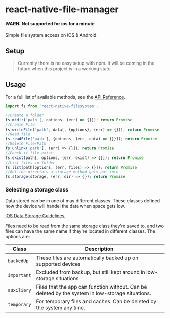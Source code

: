 # react-native-file-manager

#### WARN: Not supported for ios for a minute

Simple file system access on iOS &amp; Android.

## Setup
> Currently there is no easy setup with npm. It will be coming in the future when this project is in a working state.

## Usage

For a full list of available methods, see the [API Reference](docs/index.md).

```javascript
import fs from 'react-native-filesystem';

//Create a folder
fs.mkdir('path'[, options, (err) => {}]); return Promise
//Create File
fs.writeFile('path', data[, {options}, (err) => {}]); return Promise
//Read file
fs.readFile('path'[, {options, (err, data) => {}}]); return Promise
//Delete File/Path
fs.unlink('path'[, (err) => {}]); return Promise
//Check if file exist
fs.exist(path[, options, (err, exist) => {}]); return Promise
//List files in folder
fs.list(path[options, (err, files) => {}]); return Promise
//Get the directory a storage method gets put into
fs.storage(storage, (err, dir) => {}); return Promise
```

### Selecting a storage class

Data stored can be in one of may different classes. These classes defined how the device will handel the data when space gets low.

[iOS Data Storage Guidelines](https://developer.apple.com/icloud/documentation/data-storage/index.html),


Files need to be read from the same storage class they're saved to, and two files can have the same
name if they're located in different classes. The options are:

| Class | Description |
|---------------|-------------|
| `backedUp` | These files are automatically backed up on supported devices
| `important` | Excluded from backup, but still kept around in low-storage situations
| `auxiliary` | Files that the app can function without. Can be deleted by the system in low-storage situations.
| `temporary` | For temporary files and caches. Can be deleted by the system any time.
